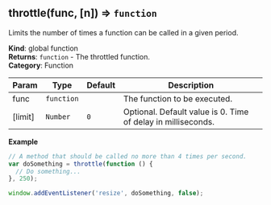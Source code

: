 <a name="throttle"></a>

## throttle(func, [n]) ⇒ <code>function</code>
Limits the number of times a function can be called in a given period.

**Kind**: global function  
**Returns**: <code>function</code> - The throttled function.  
**Category**: Function  

| Param | Type | Default | Description |
| --- | --- | --- | --- |
| func | <code>function</code> |  | The function to be executed. |
| [limit] | <code>Number</code> | <code>0</code> | Optional. Default value is 0. Time of delay in milliseconds. |

**Example**  
```js
// A method that should be called no more than 4 times per second.
var doSomething = throttle(function () {
  // Do something...
}, 250);

window.addEventListener('resize', doSomething, false);
```

